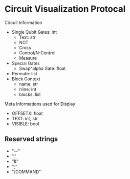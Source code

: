 # Circuit Visualization Protocal
Circuit Information
* Single Qubit Gates: int
    * Text: str
    * NOT
    * Cross
    * Control/N-Control
    * Measure
* Special Gates
    * Swap^alpha Gate: float
* Permute: list
* Block Context
    * name: str
    * nline: int
    * blocks: list

Meta Informations used for Display
* OFFSETX: float
* TEXT: int, str
* VISIBLE: bool

## Reserved strings
* "--"
* ","
* "&"
* ";"
* "/COMMAND"

